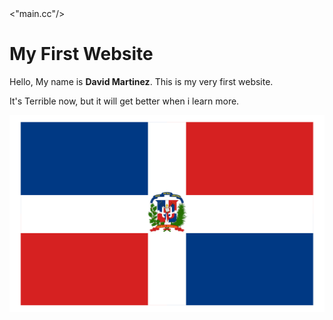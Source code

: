 <!DOCTYPE html>

<html>

<head>

<meta name="viewport" content="width=device-width, initial-scale=1">

</head>

<body>
<"main.cc"/>
<h1>My First Website</h1>

<p>Hello, My name is <b>David Martinez</b>. This is my very first website.<p>


<p>It's Terrible now, but it will get better when i learn more.</p>

<img src="2jtQ1r.png"/>

</body>


</html>
